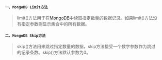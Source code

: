 #### `一、MongoDB Limit方法`

> limit()方法用于在[MongoDB](https://so.csdn.net/so/search?q=MongoDB&spm=1001.2101.3001.7020)中读取指定数量的数据记录。如果limit()方法没有指定参数则显示集合中的所有数据。

#### `二、MongoDB Skip方法`

> skip()方法用来跳过指定数量的数据，skip方法接受一个数字参数作为跳过的记录条数。skip()方法默认参数为0。
